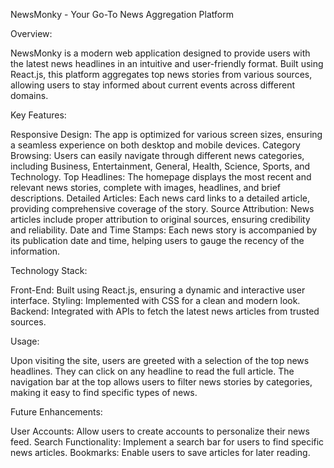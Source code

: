 NewsMonky - Your Go-To News Aggregation Platform

Overview:

NewsMonky is a modern web application designed to provide users with the latest news headlines in an intuitive and user-friendly format. Built using React.js, this platform aggregates top news stories from various sources, allowing users to stay informed about current events across different domains.

Key Features:

Responsive Design: The app is optimized for various screen sizes, ensuring a seamless experience on both desktop and mobile devices.
Category Browsing: Users can easily navigate through different news categories, including Business, Entertainment, General, Health, Science, Sports, and Technology.
Top Headlines: The homepage displays the most recent and relevant news stories, complete with images, headlines, and brief descriptions.
Detailed Articles: Each news card links to a detailed article, providing comprehensive coverage of the story.
Source Attribution: News articles include proper attribution to original sources, ensuring credibility and reliability.
Date and Time Stamps: Each news story is accompanied by its publication date and time, helping users to gauge the recency of the information.

Technology Stack:

Front-End: Built using React.js, ensuring a dynamic and interactive user interface.
Styling: Implemented with CSS for a clean and modern look.
Backend: Integrated with APIs to fetch the latest news articles from trusted sources.

Usage:

Upon visiting the site, users are greeted with a selection of the top news headlines. They can click on any headline to read the full article. The navigation bar at the top allows users to filter news stories by categories, making it easy to find specific types of news.

Future Enhancements:

User Accounts: Allow users to create accounts to personalize their news feed.
Search Functionality: Implement a search bar for users to find specific news articles.
Bookmarks: Enable users to save articles for later reading.
